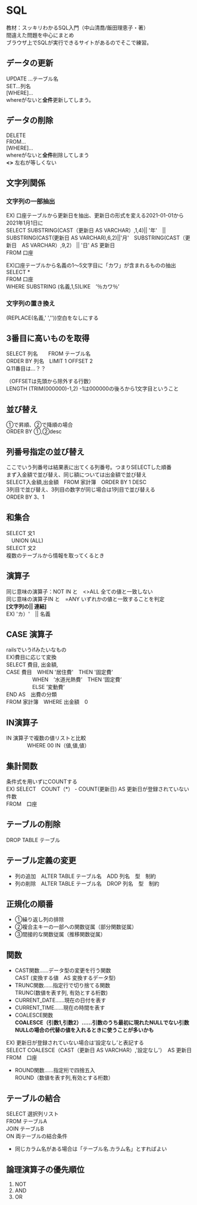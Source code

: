 # SQL
教材：スッキリわかるSQL入門（中山清喬/飯田理恵子・著）<br>
間違えた問題を中心にまとめ<br>
ブラウザ上でSQLが実行できるサイトがあるのでそこで練習。
## データの更新
UPDATE ...テーブル名<br>
SET...列名<br>
[WHERE]...<br>
whereがないと<strong>全件</strong>更新してしまう。

## データの削除
DELETE<br>
FROM...<br>
[WHERE]...<br>
whereがないと<strong>全件</strong>削除してしまう<br>
<strong><></strong> 左右が等しくない

## 文字列関係
### 文字列の一部抽出
EX) 口座テーブルから更新日を抽出、更新日の形式を変える2021-01-01から2021年1月1日に<br>
SELECT SUBSTRING(CAST（更新日 AS VARCHAR）,1,4)|| '年'　|| SUBSTRING(CAST(更新日 AS VARCHAR),6,2)||'月'　SUBSTRING(CAST（更新日　AS VARCHAR）,9,2） || '日' AS 更新日<br>
FROM 口座

EX)口座テーブルから名義の1〜5文字目に「カワ」が含まれるものの抽出<br>
SELECT * <br>
FROM 口座　<br>
WHERE SUBSTRING (名義,1,5)LIKE　’％カワ％’
### 文字列の置き換え
(REPLACE(名義,' ',''))空白をなしにする

  
## 3番目に高いものを取得
  SELECT 列名　　FROM テーブル名<br>
  ORDER BY 列名　LIMIT 1 OFFSET 2<br>
  Q.11番目は…？？<br>
  
  
  （OFFSETは先頭から除外する行数）<br>
LENGTH (TRIM(000000)-1,2) -1は000000の後ろから1文字目ということ
  
  ## 並び替え
  ①で昇順、②で降順の場合<br>
  ORDER BY ①,②desc
  
  ## 列番号指定の並び替え
  ここでいう列番号は結果表に出てくる列番号。つまりSELECTした順番<br>
  まず入金額で並び替え、同じ額については出金額で並び替え<br>
  SELECT入金額,出金額　FROM 家計簿　ORDER BY 1 DESC<br>
  3列目で並び替え、3列目の数字が同じ場合は1列目で並び替える<br>
  ORDER BY 3、1
  
  ## 和集合
  SELECT  文1<br>
  　UNION (ALL)<br>
  SELECT 文2<br>
  複数のテーブルから情報を取ってくるとき
  
  ## 演算子
  同じ意味の演算子：NOT IN と　<>ALL 全ての値と一致しない<br>
  同じ意味の演算子IN と　=ANY いずれかの値と一致することを判定<br>
  <strong>[文字列の|| 連結]</strong><br>
  EX) 'カ）'　|| 名義　
  ## CASE 演算子
  railsでいうifみたいなもの<br>
  EX)費目に応じて変換<br>
  SELECT 費目, 出金額,<br>
    CASE 費目　WHEN '居住費'　THEN '固定費'<br>
  　　　　　WHEN　’水道光熱費’　THEN ’固定費’<br>
  　　　　　ELSE ’変動費’<br>
  END AS　出費の分類<br>
  FROM 家計簿　WHERE 出金額　0
  ## IN演算子
  IN 演算子で複数の値リストと比較<br>
　　　　WHERE 00 IN（値,値,値）
  
  
  ## 集計関数
  条件式を用いずにCOUNTする<br>
  EX) SELECT　COUNT（*） - COUNT(更新日) AS 更新日が登録されていない件数<br>
  FROM　口座
  
  
  ## テーブルの削除
  DROP TABLE テーブル
  ## テーブル定義の変更
  * 列の追加　ALTER TABLE テーブル名　ADD 列名　型　制約
  * 列の削除　ALTER TABLE テーブル名　DROP 列名　型　制約
  ## 正規化の順番
  * ①繰り返し列の排除
  * ②複合主キーの一部への関数従属（部分関数従属）
  * ③間接的な関数従属（推移関数従属）
  
  
  ## 関数
  * CAST関数……データ型の変更を行う関数<br>
  CAST (変換する値　AS 変換するデータ型)
  * TRUNC関数……指定行で切り捨てる関数<br>
  TRUNC(数値を表す列, 有効とする桁数)
  * CURRENT_DATE……現在の日付を表す
  * CURRENT_TIME……現在の時間を表す
  * COALESCE関数<br>
  <strong>COALESCE（引数1,引数2）……引数のうち最初に現れたNULLでない引数<br>
    NULLの場合の代替の値を入れるときに使うことが多いかも<br></strong>
  
  
  EX) 更新日が登録されていない場合は’設定なし’と表記する<br>
  SELECT COALESCE（CAST（更新日 AS VARCHAR）,'設定なし'）　AS 更新日　FROM　口座
  
  * ROUND関数……指定桁で四捨五入<br>
  ROUND（数値を表す列,有効とする桁数）
  ## テーブルの結合
  SELECT 選択列リスト<br>
  FROM テーブルA<br>
  JOIN テーブルB<br>
  ON 両テーブルの結合条件<br>
  * 同じカラム名がある場合は「テーブル名.カラム名」とすればよい
  ## 論理演算子の優先順位
  1. NOT
  2. AND
  3. OR
  
